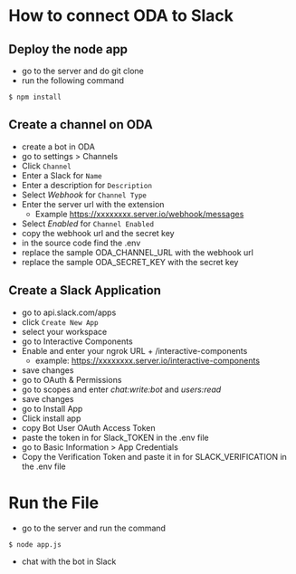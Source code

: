 # How to connect ODA to Slack

## Deploy the node app
 - go to the server and do git clone
 - run the following command
 ```
 $ npm install
 ```

## Create a channel on ODA
 - create a bot in ODA
 - go to settings > Channels
 - Click `Channel`
 - Enter a Slack for `Name`
 - Enter a description for `Description`
 - Select *Webhook* for `Channel Type`
 - Enter the server url with the extension
   - Example https://xxxxxxxx.server.io/webhook/messages 
 - Select *Enabled* for `Channel Enabled`
 - copy the webhook url and the secret key
 - in the source code find the .env
 - replace the sample ODA_CHANNEL_URL with the webhook url
 - replace the sample ODA_SECRET_KEY with the secret key

## Create a Slack Application
 - go to api.slack.com/apps
 - click `Create New App`
 - select your workspace
 - go to Interactive Components
 - Enable and enter your ngrok URL + /interactive-components
    - example: https://xxxxxxxx.server.io/interactive-components
 - save changes
 - go to OAuth & Permissions
 - go to scopes and enter *chat:write:bot* and *users:read*
 - save changes
 - go to Install App
 - Click install app
 - copy Bot User OAuth Access Token
 - paste the token in for Slack_TOKEN in the .env file
 - go to Basic Information > App Credentials
 - Copy the Verification Token and paste it in for SLACK_VERIFICATION in the .env file

# Run the File
 - go to the server and run the command
 ```
 $ node app.js
 ```
 - chat with the bot in Slack
